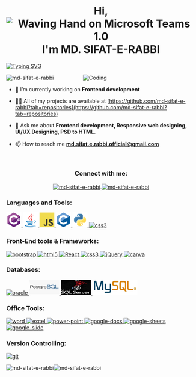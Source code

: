 <h1 align="center">Hi,<img src="https://em-content.zobj.net/source/microsoft-teams/337/waving-hand_1f44b.png" srcset="https://em-content.zobj.net/source/microsoft-teams/337/waving-hand_1f44b.png 2x" alt="Waving Hand on Microsoft Teams 1.0" width="60" height="60"> I'm MD. SIFAT-E-RABBI</h1>

<p3 align="center">
    <a href="https://git.io/typing-svg">
        <img src="https://readme-typing-svg.demolab.com?font=Fira+Code&weight=200&size=18&duration=2500&pause=2000&color=9AAD24&vCenter=true&multiline=true&             width=475&height=60&lines=A+passionate+Frontend++Developer+from+Bangladesh."
            alt="Typing SVG" />
    </a>
</p3>

<img align="right" alt="Coding" width="300"
    src="https://miro.medium.com/v2/resize:fit:720/format:webp/0*8HVwTXeE0s4ClEVp.jpeg">

<p align="left">
    <img src="https://komarev.com/ghpvc/?username=md-sifat-e-rabbi&label=Profile%20views&color=0e75b6&style=flat"
        alt="md-sifat-e-rabbi" />
</p>

- 🔭 I’m currently working on **Frontend development**

- 👨‍💻 All of my projects are available at [https://github.com/md-sifat-e-rabbi?tab=repositories](https://github.com/md-sifat-e-rabbi?tab=repositories)

- 💬 Ask me about **Frontend development, Responsive web designing, UI/UX Designing, PSD to HTML.**

- 📫 How to reach me **md.sifat.e.rabbi.official@gmail.com**

<br>

<h3 align="center">
    Connect with me:
</h3>
<p align="center">
    <a href="https://github.com/md-sifat-e-rabbi" target="blank">
        <img align="center"
            src="https://raw.githubusercontent.com/rahuldkjain/github-profile-readme-generator/master/src/images/icons/Social/github.svg"
            alt="md-sifat-e-rabbi" height="30" width="40" />
    </a>
    <a href="https://www.linkedin.com/in/md-sifat-e-rabbi-08ab76268/" target="blank">
        <img align="center"
            src="https://raw.githubusercontent.com/rahuldkjain/github-profile-readme-generator/master/src/images/icons/Social/linked-in-alt.svg"
            alt="md-sifat-e-rabbi" height="30" width="40" />
    </a>
</p>

<h3 align="left">
    Languages and Tools:
</h3>
<p align="left">
    <a href="https://www.w3schools.com/cs/" target="_blank" rel="noreferrer">
        <img src="https://raw.githubusercontent.com/devicons/devicon/master/icons/csharp/csharp-original.svg"
            alt="csharp" width="40" height="40" />
    </a>
    <a href="https://www.java.com" target="_blank" rel="noreferrer">
        <img src="https://raw.githubusercontent.com/devicons/devicon/master/icons/java/java-original.svg" alt="java"
            width="40" height="40" /> 
    </a>
    <a href="https://developer.mozilla.org/en-US/docs/Web/JavaScript" target="_blank" rel="noreferrer">
        <img src="https://raw.githubusercontent.com/devicons/devicon/master/icons/javascript/javascript-original.svg"
            alt="javascript" width="40" height="40" />
    </a>
    <a href="https://www.cprogramming.com/" target="_blank" rel="noreferrer">
        <img src="https://raw.githubusercontent.com/devicons/devicon/master/icons/c/c-original.svg" alt="c" width="40"
            height="40" />
    </a>
    <a href="https://www.python.org" target="_blank" rel="noreferrer">
        <img src="https://raw.githubusercontent.com/devicons/devicon/master/icons/python/python-original.svg"
            alt="python" width="40" height="40" />
    </a>
    <a href="https://www.php.net/" target="_blank" rel="noreferrer">
        <img src="https://cdn.jsdelivr.net/gh/devicons/devicon/icons/php/php-original.svg"
            alt="css3" width="40" height="40" />
    </a>
</p>


<h3 align="left">
    Front-End tools & Frameworks:
</h3>
<p align="left">
    <a href="https://getbootstrap.com" target="_blank" rel="noreferrer">
        <img src="https://cdn.jsdelivr.net/gh/devicons/devicon/icons/bootstrap/bootstrap-original.svg"
            alt="bootstrap" width="40" height="40" />
    </a>
    <a href="https://www.w3schools.com/html/" target="_blank" rel="noreferrer">
        <img src="https://cdn.jsdelivr.net/gh/devicons/devicon/icons/html5/html5-original.svg"
            alt="html5" width="40" height="40" />
    </a>
    <a href="https://reactjs.org/" target="_blank" rel="noreferrer">
        <img src="https://as2.ftcdn.net/v2/jpg/05/46/26/87/1000_F_546268711_DJZTpEVM4P2QxzbidwoLLHtc5q8ICLIh.jpg"  
             alt="React" 
             class="shrinkToFit" width="40" height="40">
    </a>
    <a href="https://www.w3schools.com/css/" target="_blank" rel="noreferrer">
        <img src="https://cdn.jsdelivr.net/gh/devicons/devicon/icons/css3/css3-original.svg"
            alt="css3" width="40" height="40" />
    </a>
    <a href="https://www.w3schools.com/jquery/default.asp" target="_blank" rel="noreferrer">
        <img src="https://as1.ftcdn.net/v2/jpg/04/95/82/72/1000_F_495827259_kqYqKFSH8c7LWJqHvC9NWzVqfgcLxTjx.jpg" 
             alt="jQuery" width="40" height="40">
    </a>
    <a href="https://www.canva.com/" target="_blank" rel="noreferrer">
        <img src="https://img.icons8.com/fluency/512/canva.png" 
             alt="canva" width="40" height="40">
    </a>
    
</p>


<h3 align="left">
    Databases:
</h3>
<p align="left">
   <a href="https://www.oracle.com/" target="_blank" rel="noreferrer">
        <img src="https://cdn.jsdelivr.net/gh/devicons/devicon/icons/oracle/oracle-original.svg"
            alt="oracle" width="40" height="40" />
    </a>
    <a href="https://www.postgresql.org/" target="_blank" rel="noreferrer">
        <img src="https://github.com/zafir100100/zafir100100/blob/main/resources/postgres.png"
            alt="postgres" width="80" height="40" />
    </a>
    <a href="https://www.tutorialspoint.com/ms_sql_server/index.htm" target="_blank" rel="noreferrer">
        <img src="https://github.com/zafir100100/zafir100100/blob/main/resources/mssql.jpg"
            alt="mssql" width="80" height="40" />
    </a>
    <a href="https://www.mysql.com/" target="_blank" rel="noreferrer">
        <img src="https://github.com/zafir100100/zafir100100/blob/main/resources/mysql.png"
            alt="mysql" width="120" height="40" />
    </a>
    
</p>


<h3 align="left">
    Office Tools:
</h3>
<p align="left">
    <a href="https://www.microsoft.com/en/microsoft-365?ocid=oo_support_mix_marvel_ups_support_uhfbannerm365&rtc=1" target="_blank" rel="noreferrer">
        <img src="https://img.icons8.com/color/512/ms-word.png" alt="word" width="40"
            height="40" />
    </a>
    <a href="https://www.microsoft.com/en-ww/microsoft-365/word?market=bd" target="_blank" rel="noreferrer">
        <img src="https://img.icons8.com/color/512/ms-excel.png"
            alt="excel" width="40" height="40" />
    </a>
    <a href="https://www.microsoft.com/en/microsoft-365?ocid=oo_support_mix_marvel_ups_support_uhfbannerm365&rtc=1" target="_blank" rel="noreferrer">
        <img src="https://img.icons8.com/color/512/ms-powerpoint--v1.png"
            alt="power-point" width="40" height="40" />
    </a>
    <a href="https://www.google.com/docs/about/" target="_blank" rel="noreferrer">
         <img src="https://img.icons8.com/color/512/google-docs--v2.png"
           alt="google-docs" width="40" height="40" />
    </a>
    <a href="https://www.google.com/sheets/about/" target="_blank" rel="noreferrer">
         <img src="https://img.icons8.com/fluency/512/google-sheets.png"
           alt="google-sheets" width="40" height="40" />
    </a>
    <a href="https://www.google.com/slides/about/" target="_blank" rel="noreferrer">
         <img src="https://img.icons8.com/color/512/google-slides.png"
           alt="google-slide" width="40" height="40" />
    </a>

</p>

<h3 align="left">
    Version Controlling:
</h3>
<p align="left">
    <a href="https://git-scm.com/" target="_blank" rel="noreferrer">
        <img src="https://www.vectorlogo.zone/logos/git-scm/git-scm-icon.svg" alt="git" width="40" height="40" />
    </a>
</p>

<p>
    <img align="left"
        src="https://github-readme-stats.vercel.app/api?username=md-sifat-e-rabbi&show_icons=true&locale=en&hide=contribs,prs&theme=tokyonight"
        alt="md-sifat-e-rabbi">
</p>
<p>
    <img align="left" src="https://github-readme-streak-stats.herokuapp.com/?user=md-sifat-e-rabbi&theme=merko"
        alt="md-sifat-e-rabbi">
</p>
                                            
                                        



